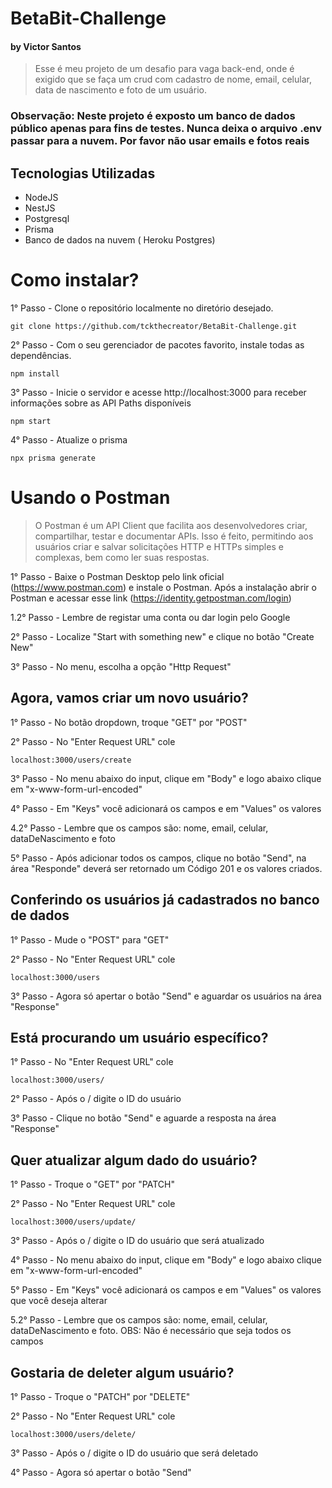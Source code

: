 # BetaBit-Challenge
#### by Victor Santos

> Esse é meu projeto de um desafio para vaga back-end, onde é exigido que se faça um crud com cadastro de nome, email, celular, data de nascimento e foto de um usuário.

### Observação: Neste projeto é exposto um banco de dados público apenas para fins de testes. Nunca deixa o arquivo .env passar para a nuvem. Por favor não usar emails e fotos reais

## Tecnologias Utilizadas
- NodeJS
- NestJS
- Postgresql
- Prisma
- Banco de dados na nuvem ( Heroku Postgres)

# Como instalar?

1° Passo - Clone o repositório localmente no diretório desejado.
```
git clone https://github.com/tckthecreator/BetaBit-Challenge.git
```

2° Passo - Com o seu gerenciador de pacotes favorito, instale todas as dependências.
```
npm install
```

3° Passo - Inicie o servidor e acesse http://localhost:3000 para receber informações sobre as API Paths disponíveis
```
npm start
```

4° Passo - Atualize o prisma
```
npx prisma generate
```

# Usando o Postman 
> O Postman é um API Client que facilita aos desenvolvedores criar, compartilhar, testar e documentar APIs. Isso é feito, permitindo aos usuários criar e salvar solicitações HTTP e HTTPs simples e complexas, bem como ler suas respostas.

1° Passo - Baixe o Postman Desktop pelo link oficial (https://www.postman.com) e instale o Postman. Após a instalação abrir o Postman e acessar esse link (https://identity.getpostman.com/login)

1.2° Passo - Lembre de registar uma conta ou dar login pelo Google

2° Passo - Localize "Start with something new" e clique no botão "Create New"

3° Passo - No menu, escolha a opção "Http Request"

## Agora, vamos criar um novo usuário?

1° Passo - No botão dropdown, troque "GET" por "POST"

2° Passo - No "Enter Request URL" cole
```
localhost:3000/users/create
```

3° Passo - No menu abaixo do input, clique em "Body" e logo abaixo clique em "x-www-form-url-encoded"

4° Passo - Em "Keys" você adicionará os campos e em "Values" os valores

4.2° Passo - Lembre que os campos são: nome, email, celular, dataDeNascimento e foto

5° Passo - Após adicionar todos os campos, clique no botão "Send", na área "Responde" deverá ser retornado um Código 201 e os valores criados.

## Conferindo os usuários já cadastrados no banco de dados

1° Passo - Mude o "POST" para "GET"

2° Passo - No "Enter Request URL" cole
```
localhost:3000/users
```

3° Passo - Agora só apertar o botão "Send" e aguardar os usuários na área "Response"

## Está procurando um usuário específico?

1° Passo - No "Enter Request URL" cole
```
localhost:3000/users/
```

2° Passo - Após o / digite o ID do usuário

3° Passo - Clique no botão "Send" e aguarde a resposta na área "Response"

## Quer atualizar algum dado do usuário?

1° Passo - Troque o "GET" por "PATCH"

2° Passo - No "Enter Request URL" cole
```
localhost:3000/users/update/
```

3° Passo - Após o / digite o ID do usuário que será atualizado

4° Passo - No menu abaixo do input, clique em "Body" e logo abaixo clique em "x-www-form-url-encoded"

5° Passo - Em "Keys" você adicionará os campos e em "Values" os valores que você deseja alterar

5.2° Passo - Lembre que os campos são: nome, email, celular, dataDeNascimento e foto. OBS: Não é necessário que seja todos os campos

## Gostaria de deleter algum usuário?

1° Passo - Troque o "PATCH" por "DELETE"

2° Passo - No "Enter Request URL" cole
```
localhost:3000/users/delete/
```
3° Passo - Após o / digite o ID do usuário que será deletado

4° Passo - Agora só apertar o botão "Send"
